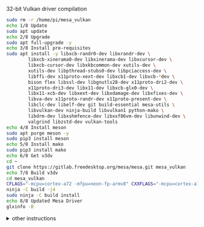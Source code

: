 32-bit Vulkan driver compilation
```bash
sudo rm -r /home/pi/mesa_vulkan
echo 1/8 Update
sudo apt update
echo 2/8 Upgrade
sudo apt full-upgrade -y
echo 3/8 Install pre-requisites
sudo apt install -y libxcb-randr0-dev libxrandr-dev \
        libxcb-xinerama0-dev libxinerama-dev libxcursor-dev \
        libxcb-cursor-dev libxkbcommon-dev xutils-dev \
        xutils-dev libpthread-stubs0-dev libpciaccess-dev \
        libffi-dev x11proto-xext-dev libxcb1-dev libxcb-*dev \
        bison flex libssl-dev libgnutls28-dev x11proto-dri2-dev \
        x11proto-dri3-dev libx11-dev libxcb-glx0-dev \
        libx11-xcb-dev libxext-dev libxdamage-dev libxfixes-dev \
        libva-dev x11proto-randr-dev x11proto-present-dev \
        libclc-dev libelf-dev git build-essential mesa-utils \
        libvulkan-dev ninja-build libvulkan1 python-mako \
        libdrm-dev libxshmfence-dev libxxf86vm-dev libunwind-dev \
		valgrind libzstd-dev vulkan-tools
echo 4/8 Install meson
sudo apt purge meson -y
sudo pip3 install meson 
echo 5/8 Install mako
sudo pip3 install mako
echo 6/8 Get v3dv
cd ~
git clone https://gitlab.freedesktop.org/mesa/mesa.git mesa_vulkan
echo 7/8 Build v3dv
cd mesa_vulkan
CFLAGS="-mcpu=cortex-a72 -mfpu=neon-fp-armv8" CXXFLAGS="-mcpu=cortex-a72 -mfpu=neon-fp-armv8" meson --prefix /usr -Dplatforms=x11 -Dvulkan-drivers=broadcom -Ddri-drivers= -Dgallium-drivers=kmsro,v3d,vc4 -Dbuildtype=release build
ninja -C build -j4
sudo ninja -C build install
echo 8/8 Updated Mesa Driver
glxinfo -B
```
<details>
    <summary>other instructions</summary>
taken from https://github.com/jc-kynesim/rpi-ffmpeg/issues/9

FOLLOW STEPS HERE FIRST: https://github.com/jc-kynesim/rpi-ffmpeg/issues/9

The steps for building this ffmpeg version is found above in this thread. I will put them again on one of my git projects but probably not for a while.

My notes on building latest (as of writing) Mesa are:

sudo pip3 install mako
sudo apt install bison byacc flex
sudo apt install libxcb-glx0-dev libxcb-shm0-dev libxcb-dri2-0-dev libxcb-present-dev
sudo apt install libxshmfence-dev

git clone https://github.com/mesa3d/mesa.git
cd mesa

meson --prefix /usr --libdir lib -Dplatforms=x11 -Dvulkan-drivers=broadcom -Ddri-drivers= -Dgallium-drivers=v3d,kmsro,vc4 -Dbuildtype=release build

sudo ninja -C build -j3
sudo ninja -C build install

sudo apt install mesa-utils (for glxinfo)
glxinfo -B

The main hurdle was to figure out why the install doesn't trump the distro included old mesa. Also I'm wondering why that seems to be installed in two locations on Rasberry OS,
/lib/arm-linux-gnueabihf
/usr/lib/arm-linux-gnueabihf

The one you build will get installed in the location pointed to by '--prefix /usr' seen above.

Then what I did was,
sudo nano /etc/ld.so.conf.d/000-AAA-Mesa.conf
and just add
/usr/lib
Basically pointing to where you install the new mesa.

sudo ldconfig
Reboot

Then if you run glxinfo -B you should get something like,

name of display: :0.0
display: :0  screen: 0
direct rendering: Yes
Extended renderer info (GLX_MESA_query_renderer):
    Vendor: Broadcom (0x14e4)
    Device: V3D 4.2 (0xffffffff)
    Version: 21.3.0
    Accelerated: yes
    Video memory: 3660MB
    Unified memory: yes
    Preferred profile: compat (0x2)
    Max core profile version: 0.0
    Max compat profile version: 2.1
    Max GLES1 profile version: 1.1
    Max GLES[23] profile version: 3.1
OpenGL vendor string: Broadcom
OpenGL renderer string: V3D 4.2
OpenGL version string: 2.1 Mesa 21.3.0-devel (git-c679dbe09c)
OpenGL shading language version string: 1.20

OpenGL ES profile version string: OpenGL ES 3.1 Mesa 21.3.0-devel (git-c679dbe09c)
OpenGL ES profile shading language version string: OpenGL ES GLSL ES 3.10
</details>
